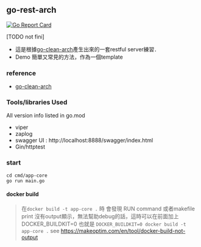 
## go-rest-arch
[![Go Report Card](https://goreportcard.com/badge/github.com/minilabmemo/go-rest-arch)](https://goreportcard.com/report/github.com/minilabmemo/go-rest-arch)


[TODO not fini]
- 這是根據[go-clean-arch](https://github.com/bxcodec/go-clean-arch)產生出來的一套restful server練習．
- Demo 簡單又常見的方法，作為一個template

### reference
- [go-clean-arch](https://github.com/bxcodec/go-clean-arch)


### Tools/libraries Used
All version info listed in go.mod
- viper
- zaplog
- swagger UI : http://localhost:8888/swagger/index.html
- Gin/httptest


### start
```
cd cmd/app-core
go run main.go
```

#### docker build 
>在`docker build -t app-core .` 時 
會發現 RUN command 或者makefile print 沒有output顯示，無法幫助debug的話，這時可以在前面加上DOCKER_BUILDKIT=0 也就是
`DOCKER_BUILDKIT=0 docker build -t app-core .`
see https://makeoptim.com/en/tool/docker-build-not-output

